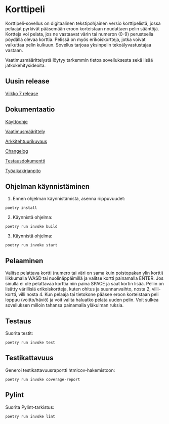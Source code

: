 # Korttipeli

Korttipeli-sovellus on digitaalinen tekstipohjainen versio korttipelistä, jossa pelaajat pyrkivät pääsemään eroon korteistaan noudattaen pelin sääntöjä. Kortteja voi pelata, jos ne vastaavat värin tai numeron (0-9) perusteella pöydällä olevaa korttia. Pelissä on myös erikoiskortteja, jotka voivat vaikuttaa pelin kulkuun. Sovellus tarjoaa yksinpelin tekoälyvastustajaa vastaan.

Vaatimusmäärittelystä löytyy tarkemmin tietoa sovelluksesta sekä lisää jatkokehitysideoita. 

## Uusin release
[Viikko 7 release](https://github.com/honjen/ot-harjoitustyo/releases/tag/viikko7)

## Dokumentaatio

[Käyttöohje](https://github.com/honjen/ot-harjoitustyo/blob/main/dokumentaatio/kayttoohje.md)

[Vaatimusmäärittely](https://github.com/honjen/ot-harjoitustyo/blob/main/dokumentaatio/vaatimusmaarittely.md)

[Arkkitehtuurikuvaus](https://github.com/honjen/ot-harjoitustyo/blob/main/dokumentaatio/arkkitehtuuri.md)

[Changelog](https://github.com/honjen/ot-harjoitustyo/blob/main/dokumentaatio/changelog.md)

[Testausdokumentti](https://github.com/honjen/ot-harjoitustyo/blob/main/dokumentaatio/testaus.md)

[Työaikakirjanpito](https://github.com/honjen/ot-harjoitustyo/blob/main/dokumentaatio/tuntikirjanpito.md)


## Ohjelman käynnistäminen

1. Ennen ohjelman käynnistämistä, asenna riippuvuudet:

```
poetry install
```

2. Käynnistä ohjelma:

```
poetry run invoke build
```

3. Käynnistä ohjelma:

```
poetry run invoke start
```

## Pelaaminen

Valitse pelattava kortti (numero tai väri on sama kuin poistopakan ylin kortti) liikkumalla WASD tai nuolinäppäimillä ja valitse kortti painamalla ENTER. Jos sinulla ei ole pelattavaa korttia niin paina SPACE ja saat kortin lisää. Peliin on lisätty värillisiä erikoiskortteja, kuten ohitus ja suunnanvaihto, nosta 2, villi-kortti, villi nosta 4. Kun pelaaja tai tietokone pääsee eroon korteistaan peli loppuu (voitto/häviö) ja voit valita haluatko pelata uuden pelin. Voit sulkea sovelluksen milloin tahansa painamalla yläkulman ruksia.

## Testaus

Suorita testit:

```
poetry run invoke test
```

## Testikattavuus

Generoi testikattavuusraportti htmlcov-hakemistoon:

```
poetry run invoke coverage-report
```

## Pylint

Suorita Pylint-tarkistus:

```
poetry run invoke lint
```
